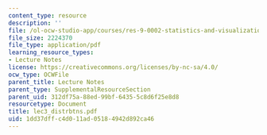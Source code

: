 ```yaml
---
content_type: resource
description: ''
file: /ol-ocw-studio-app/courses/res-9-0002-statistics-and-visualization-for-data-analysis-and-inference-january-iap-2009/1dd37dffc4d011ad05184942d892ca46_lec3_distrbtns.pdf
file_size: 2224370
file_type: application/pdf
learning_resource_types:
- Lecture Notes
license: https://creativecommons.org/licenses/by-nc-sa/4.0/
ocw_type: OCWFile
parent_title: Lecture Notes
parent_type: SupplementalResourceSection
parent_uid: 312df75a-88ed-99bf-6435-5c8d6f25e8d8
resourcetype: Document
title: lec3_distrbtns.pdf
uid: 1dd37dff-c4d0-11ad-0518-4942d892ca46
---
```

